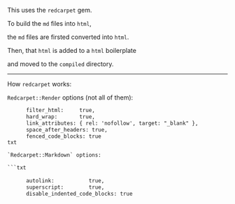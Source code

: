 This uses the `redcarpet` gem.

To build the `md` files into `html`,

the `md` files are firsted converted into `html`.

Then, that `html` is added to a `html` boilerplate

and moved to the `compiled` directory.

-----------------

How `redcarpet` works:

`Redcarpet::Render` options (not all of them):

```txt
      filter_html:     true,
      hard_wrap:       true, 
      link_attributes: { rel: 'nofollow', target: "_blank" },
      space_after_headers: true, 
      fenced_code_blocks: true
txt

`Redcarpet::Markdown` options:

```txt
    
      autolink:           true,
      superscript:        true,
      disable_indented_code_blocks: true
```